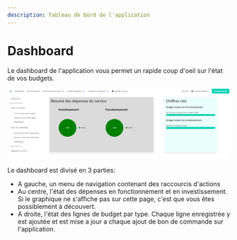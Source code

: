 ```yaml
---
description: Tableau de bord de l'application
---
```


# Dashboard

Le dashboard de l'application vous permet un rapide coup d'oeil sur l'état de vos budgets.

![Page Dashboard](<../../.gitbook/assets/image (13) (1) (1) (1).png>)

Le dashboard est divisé en 3 parties:&#x20;

* A gauche, un menu de navigation contenant des raccourcis d'actions
* Au centre, l'état des dépenses en fonctionnement et en investissement. Si le graphique ne s'affiche pas sur cette page, c'est que vous êtes possiblement à découvert.
* A droite, l'état des lignes de budget par type. Chaque ligne enregistrée y est ajoutée et est mise a jour a chaque ajout de bon de commande sur l'application.

